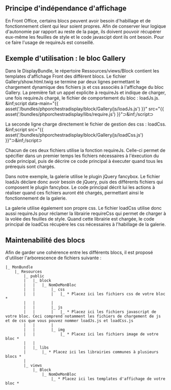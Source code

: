 ## Principe d'indépendance d'affichage

En Front Office, certains blocs peuvent avoir besoin d'habillage et de fonctionnement client qui leur soient propres.
Afin de conserver leur logique d'autonomie par rapport au reste de la page, ils doivent pouvoir récupérer eux-même les feuilles de style et le code javascipt dont ils ont besoin.
Pour ce faire l'usage de requireJs est conseillé.


## Exemple d'utilisation : le bloc Gallery

Dans le DisplayBundle, le répertoire Ressources/views/Block contient les templates d'affichage Front des différent blocs.
Le fichier Gallery/show.html.twig se termine par deux lignes permettant le chargement dynamique des fichiers js et css associés à l'affichage du bloc Gallery.
La première fait un appel explicite à requireJs et indique de charger, une fois requireJs chargé, le fichier de comportement du bloc : loadJs.js.
    &inf;script data-main="{{ asset('/bundles/phporchestradisplay/block/Gallery/js/loadJs.js') }}" src="{{ asset('/bundles/phporchestradisplay/libs/require.js') }}"&sup;&inf;/script&sup;

La seconde ligne charge directement le fichier de gestion des css : loadCss.
    &inf;script src="{{ asset('/bundles/phporchestradisplay/block/Gallery/js/loadCss.js') }}"&sup;&inf;/script&sup;

Chacun de ces deux fichiers utilise la fonction requireJs. Celle-ci permet de spécifier dans un premier temps les fichiers nécessaires à l'éxecution du code principal, puis de décrire ce code principal à éxecuter quand tous les prérequis sont chargés.

Dans notre exemple, la galerie utilise le plugin jQuery fancybox. Le fichier loadJs déclare donc avoir besoin de jQuery, puis des différents fichiers qui composent le plugin fancybox. Le code principal décrit lui les actions à réaliser quand ces fichiers auront été chargés, permettant ainsi le fonctionnement de la galerie.

La galerie utilise également son propre css. Le fichier loadCss utilise donc aussi requireJs pour réclamer la librairie requireCss qui permet de charger à la volée des feuilles de style. Quand cette librairie est chargée, le code principal de loadCss récupère les css nécessaires à l'habillage de la galerie.

## Maintenabilité des blocs

Afin de garder une cohérence entre les différents blocs, il est proposé d'utiliser l'arborescence de fichiers suivante :

    |_ MonBundle
        |_ Resources
            |_ public
            |   |_ block
            |   |   |_ NomDeMonBloc
            |   |       |_ css
            |   |       |   |_ * Placez ici les fichiers css de votre bloc *
            |   |       |
            |   |       |_ js
            |   |       |   |_ * Placez ici les fichiers javascript de votre bloc. Ceci comprend notamment les fichiers de chargement de js et de css que vous pouvez nommer loadJs.js et loadCss.js
            |   |       |
            |   |       |_ img
            |   |           |_ * Placez ici les fichiers image de votre bloc *
            |   |
            |   |_ libs
            |       |_ * Placez ici les librairies communes à plusieurs blocs *
            |
            |_ views
                |_ Block
                    |_ NomDeMonBloc
                        |_ * Placez ici les templates d'affichage de votre bloc *
